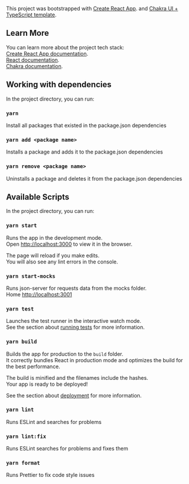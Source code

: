 This project was bootstrapped with
[Create React App](https://github.com/facebook/create-react-app). and
[Chakra UI + TypeScript template](https://chakra-ui.com/getting-started/cra-guide).

## Learn More

You can learn more about the project tech stack: <br />
[Create React App documentation](https://facebook.github.io/create-react-app/docs/getting-started). <br />
[React documentation](https://reactjs.org/). <br />
[Chakra documentation](https://chakra-ui.com/). <br />

## Working with dependencies

In the project directory, you can run:

### `yarn`

Install all packages that existed in the package.json dependencies

### `yarn add <package name>`

Installs a package and adds it to the package.json dependencies

### `yarn remove <package name>`

Uninstalls a package and deletes it from the package.json dependencies

## Available Scripts

In the project directory, you can run:

### `yarn start`

Runs the app in the development mode.<br /> Open
[http://localhost:3000](http://localhost:3000) to view it in the browser.

The page will reload if you make edits.<br /> You will also see any lint errors
in the console.

### `yarn start-mocks`

Runs json-server for requests data from the mocks folder.<br /> Home
[http://localhost:3001](http://localhost:3001)

### `yarn test`

Launches the test runner in the interactive watch mode.<br /> See the section
about
[running tests](https://facebook.github.io/create-react-app/docs/running-tests)
for more information.

### `yarn build`

Builds the app for production to the `build` folder.<br /> It correctly bundles
React in production mode and optimizes the build for the best performance.

The build is minified and the filenames include the hashes.<br /> Your app is
ready to be deployed!

See the section about
[deployment](https://facebook.github.io/create-react-app/docs/deployment) for
more information.

### `yarn lint`

Runs ESLint and searches for problems

### `yarn lint:fix`

Runs ESLint searches for problems and fixes them

### `yarn format`

Runs Prettier to fix code style issues
